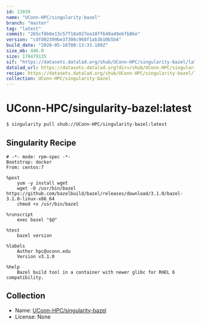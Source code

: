 ```yaml
---
id: 13039
name: "UConn-HPC/singularity-bazel"
branch: "master"
tag: "latest"
commit: "265cf8b0e13c57f18a927ea18ff649a49ebfb86e"
version: "cdfd02399be37306c968f1ab3b10b5b4"
build_date: "2020-05-16T00:13:33.189Z"
size_mb: 446.0
size: 178479135
sif: "https://datasets.datalad.org/shub/UConn-HPC/singularity-bazel/latest/2020-05-16-265cf8b0-cdfd0239/cdfd02399be37306c968f1ab3b10b5b4.sif"
datalad_url: https://datasets.datalad.org?dir=/shub/UConn-HPC/singularity-bazel/latest/2020-05-16-265cf8b0-cdfd0239/
recipe: https://datasets.datalad.org/shub/UConn-HPC/singularity-bazel/latest/2020-05-16-265cf8b0-cdfd0239/Singularity
collection: UConn-HPC/singularity-bazel
---
```


# UConn-HPC/singularity-bazel:latest

```bash
$ singularity pull shub://UConn-HPC/singularity-bazel:latest
```

## Singularity Recipe

```singularity
# -*- mode: rpm-spec -*-
Bootstrap: docker
From: centos:7

%post
    yum -y install wget
    wget -O /usr/bin/bazel https://github.com/bazelbuild/bazel/releases/download/3.1.0/bazel-3.1.0-linux-x86_64
    chmod +x /usr/bin/bazel

%runscript
    exec bazel "$@"

%test
    bazel version

%labels
    Author hpc@uconn.edu
    Version v3.1.0

%help
    Bazel build tool in a container with newer glibc for RHEL 6 compatibility.
```

## Collection

 - Name: [UConn-HPC/singularity-bazel](https://github.com/UConn-HPC/singularity-bazel)
 - License: None

